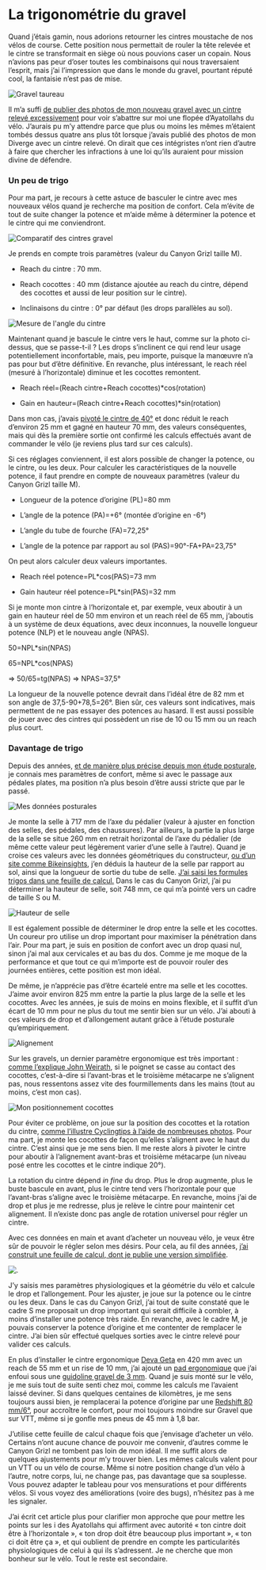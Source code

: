 # La trigonométrie du gravel

Quand j’étais gamin, nous adorions retourner les cintres moustache de nos vélos de course. Cette position nous permettait de rouler la tête relevée et le cintre se transformait en siège où nous pouvions caser un copain. Nous n’avions pas peur d’oser toutes les combinaisons qui nous traversaient l’esprit, mais j’ai l’impression que dans le monde du gravel, pourtant réputé cool, la fantaisie n’est pas de mise.<span id="more-64425"></span>

![Gravel taureau](https://tcrouzet.com/images_tc/2022/10/IMG_9627.jpeg)

Il m’a suffi [de publier des photos de mon nouveau gravel avec un cintre relevé excessivement](https://tcrouzet.com/2022/10/07/prise-en-main-du-gravel-canyon-grizl/) pour voir s’abattre sur moi une flopée d’Ayatollahs du vélo. J’aurais pu m’y attendre parce que plus ou moins les mêmes m’étaient tombés dessus quatre ans plus tôt lorsque j’avais publié des photos de mon Diverge avec un cintre relevé. On dirait que ces intégristes n’ont rien d’autre à faire que chercher les infractions à une loi qu’ils auraient pour mission divine de défendre.

### Un peu de trigo

Pour ma part, je recours à cette astuce de basculer le cintre avec mes nouveaux vélos quand je recherche ma position de confort. Cela m’évite de tout de suite changer la potence et m’aide même à déterminer la potence et le cintre qui me conviendront.

![Comparatif des cintres gravel](https://tcrouzet.com/images_tc/2022/10/gravel-drop-bars-geometry-diagram-1.png)

Je prends en compte trois paramètres (valeur du Canyon Grizl taille M).

- Reach du cintre : 70 mm.

- Reach cocottes : 40 mm (distance ajoutée au reach du cintre, dépend des cocottes et aussi de leur position sur le cintre).

- Inclinaisons du cintre : 0° par défaut (les drops parallèles au sol).

![Mesure de l'angle du cintre](https://tcrouzet.com/images_tc/2022/10/geo02.jpg)

Maintenant quand je bascule le cintre vers le haut, comme sur la photo ci-dessus, que se passe-t-il ? Les drops s’inclinent ce qui rend leur usage potentiellement inconfortable, mais, peu importe, puisque la manœuvre n’a pas pour but d’être définitive. En revanche, plus intéressant, le reach réel (mesuré à l’horizontale) diminue et les cocottes remontent.

- Reach réel=(Reach cintre+Reach cocottes)\*cos(rotation)

- Gain en hauteur=(Reach cintre+Reach cocottes)\*sin(rotation)

Dans mon cas, j’avais [pivoté le cintre de 40°](https://www.motionysis.com/) et donc réduit le reach d’environ 25 mm et gagné en hauteur 70 mm, des valeurs conséquentes, mais qui dès la première sortie ont confirmé les calculs effectués avant de commander le vélo (je reviens plus tard sur ces calculs).

Si ces réglages conviennent, il est alors possible de changer la potence, ou le cintre, ou les deux. Pour calculer les caractéristiques de la nouvelle potence, il faut prendre en compte de nouveaux paramètres (valeur du Canyon Grizl taille M).

- Longueur de la potence d’origine (PL)=80 mm

- L’angle de la potence (PA)=+6° (montée d’origine en -6°)

- L’angle du tube de fourche (FA)=72,25°

- L’angle de la potence par rapport au sol (PAS)=90°-FA+PA=23,75°

On peut alors calculer deux valeurs importantes.

- Reach réel potence=PL\*cos(PAS)=73 mm

- Gain hauteur réel potence=PL\*sin(PAS)=32 mm

Si je monte mon cintre à l’horizontale et, par exemple, veux aboutir à un gain en hauteur réel de 50 mm environ et un reach réel de 65 mm, j’aboutis à un système de deux équations, avec deux inconnues, la nouvelle longueur potence (NLP) et le nouveau angle (NPAS).

50=NPL\*sin(NPAS)

65=NPL\*cos(NPAS)

=&gt; 50/65=tg(NPAS) =&gt; NPAS=37,5°

La longueur de la nouvelle potence devrait dans l’idéal être de 82 mm et son angle de 37,5-90+78,5=26°. Bien sûr, ces valeurs sont indicatives, mais permettent de ne pas essayer des potences au hasard. Il est aussi possible de jouer avec des cintres qui possèdent un rise de 10 ou 15 mm ou un reach plus court.

### Davantage de trigo

Depuis des années, [et de manière plus précise depuis mon étude posturale](https://tcrouzet.com/2019/04/19/etude-posturale-payer-ou-non/), je connais mes paramètres de confort, même si avec le passage aux pédales plates, ma position n’a plus besoin d’être aussi stricte que par le passé.

![Mes données posturales](https://tcrouzet.com/images_tc/2022/10/postural2.jpg)

Je monte la selle à 717 mm de l’axe du pédalier (valeur à ajuster en fonction des selles, des pédales, des chaussures). Par ailleurs, la partie la plus large de la selle se situe 260 mm en retrait horizontal de l’axe du pédalier (de même cette valeur peut légèrement varier d’une selle à l’autre). Quand je croise ces valeurs avec les données géométriques du constructeur, [ou d’un site comme Bikeinsights](https://bikeinsights.com/compare?geometries=609eb44d1f13ce001e58f235,,), j’en déduis la hauteur de la selle par rapport au sol, ainsi que la longueur de sortie du tube de selle. [J’ai saisi les formules trigos dans une feuille de calcul.](https://docs.google.com/spreadsheets/d/1-KoPfKRMDTgX1ksOh_qJDmEIPD0iTOEv-w0WapHgrAY/edit?usp=sharing) Dans le cas du Canyon Grizl, j’ai pu déterminer la hauteur de selle, soit 748 mm, ce qui m’a pointé vers un cadre de taille S ou M.

![Hauteur de selle](https://tcrouzet.com/images_tc/2022/10/geo03.png)

Il est également possible de déterminer le drop entre la selle et les cocottes. Un coureur pro utilise un drop important pour maximiser la pénétration dans l’air. Pour ma part, je suis en position de confort avec un drop quasi nul, sinon j’ai mal aux cervicales et au bas du dos. Comme je me moque de la performance et que tout ce qui m’importe est de pouvoir rouler des journées entières, cette position est mon idéal.

De même, je n’apprécie pas d’être écartelé entre ma selle et les cocottes. J’aime avoir environ 825 mm entre la partie la plus large de la selle et les cocottes. Avec les années, je suis de moins en moins flexible, et il suffit d’un écart de 10 mm pour ne plus du tout me sentir bien sur un vélo. J’ai abouti à ces valeurs de drop et d’allongement autant grâce à l’étude posturale qu’empiriquement.

![Alignement](https://tcrouzet.com/images_tc/2022/10/john.jpg)

Sur les gravels, un dernier paramètre ergonomique est très important : [comme l’explique John Weirath](https://www.youtube.com/watch?v=O9jq4WBrKOY), si le poignet se casse au contact des cocottes, c’est-à-dire si l’avant-bras et le troisième métacarpe ne s’alignent pas, nous ressentons assez vite des fourmillements dans les mains (tout au moins, c’est mon cas).

![Mon positionnement cocottes](https://tcrouzet.com/images_tc/2022/10/IMG_9640.jpeg)

Pour éviter ce problème, on joue sur la position des cocottes et la rotation du cintre, [comme l’illustre Cyclingtips à l’aide de nombreuses photos](https://cyclingtips.com/2018/09/how-to-set-up-road-bike-drop-handlebars-tips-guidelines/). Pour ma part, je monte les cocottes de façon qu’elles s’alignent avec le haut du cintre. C’est ainsi que je me sens bien. Il me reste alors à pivoter le cintre pour aboutir à l’alignement avant-bras et troisième métacarpe (un niveau posé entre les cocottes et le cintre indique 20°).

La rotation du cintre dépend *in fine* du drop. Plus le drop augmente, plus le buste bascule en avant, plus le cintre tend vers l’horizontale pour que l’avant-bras s’aligne avec le troisième métacarpe. En revanche, moins j’ai de drop et plus je me redresse, plus je relève le cintre pour maintenir cet alignement. Il n’existe donc pas angle de rotation universel pour régler un cintre.

Avec ces données en main et avant d’acheter un nouveau vélo, je veux être sûr de pouvoir le régler selon mes désirs. Pour cela, au fil des années, [j’ai construit une feuille de calcul, dont je publie une version simplifiée](https://docs.google.com/spreadsheets/d/1-KoPfKRMDTgX1ksOh_qJDmEIPD0iTOEv-w0WapHgrAY/edit?usp=sharing).

![.](https://docs.google.com/spreadsheets/d/1-KoPfKRMDTgX1ksOh_qJDmEIPD0iTOEv-w0WapHgrAY/edit?usp=sharing)

J’y saisis mes paramètres physiologiques et la géométrie du vélo et calcule le drop et l’allongement. Pour les ajuster, je joue sur la potence ou le cintre ou les deux. Dans le cas du Canyon Grizl, j’ai tout de suite constaté que le cadre S me proposait un drop important qui serait difficile à combler, à moins d’installer une potence très raide. En revanche, avec le cadre M, je pouvais conserver la potence d’origine et me contenter de remplacer le cintre. J’ai bien sûr effectué quelques sorties avec le cintre relevé pour valider ces calculs.

En plus d’installer le cintre ergonomique [Deva Geta](https://dedaelementi.com/gera-alloy-handlebar) en 420 mm avec un reach de 55 mm et un rise de 10 mm, j’ai ajouté un [pad ergonomique](https://www.ergonbike.com/en/product-details.html?anr=42500090&s=bt&a=lenkerbaender) que j’ai enfoui sous une [guidoline gravel de 3 mm](https://www.ergonbike.com/en/product-details.html?anr=42500030&s=bt&a=lenkerbaender). Quand je suis monté sur le vélo, je me suis tout de suite senti chez moi, comme les calculs me l’avaient laissé deviner. Si dans quelques centaines de kilomètres, je me sens toujours aussi bien, je remplacerai la potence d’origine par une [Redshift 80 mm/6°](https://redshiftsports.com/products/shockstop-suspension-stem), pour accroître le confort, pour moi toujours moindre sur Gravel que sur VTT, même si je gonfle mes pneus de 45 mm à 1,8 bar.

J’utilise cette feuille de calcul chaque fois que j’envisage d’acheter un vélo. Certains n’ont aucune chance de pouvoir me convenir, d’autres comme le Canyon Grizl ne tombent pas loin de mon idéal. Il me suffit alors de quelques ajustements pour m’y trouver bien. Les mêmes calculs valent pour un VTT ou un vélo de course. Même si notre position change d’un vélo à l’autre, notre corps, lui, ne change pas, pas davantage que sa souplesse. Vous pouvez adapter le tableau pour vos mensurations et pour différents vélos. Si vous voyez des améliorations (voire des bugs), n’hésitez pas à me les signaler.

J’ai écrit cet article plus pour clarifier mon approche que pour mettre les points sur les i des Ayatollahs qui affirment avec autorité « ton cintre doit être à l’horizontale », « ton drop doit être beaucoup plus important », « ton ci doit être ça », et qui oublient de prendre en compte les particularités physiologiques de celui à qui ils s’adressent. Je ne cherche que mon bonheur sur le vélo. Tout le reste est secondaire.